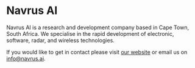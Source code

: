 # Navrus AI

Navrus AI is a research and development company based in Cape Town, South Africa. We specialise in the rapid development of electronic, software, radar, and wireless technologies.

If you would like to get in contact please visit [our website](https://navrus.ai/) or email us on [info@navrus.ai](mailto:info@navrus.ai).
